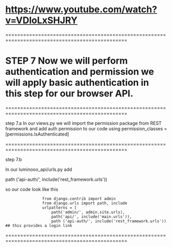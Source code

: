 https://www.youtube.com/watch?v=VDloLxSHJRY
===============================================================================================
===============================================================================================

STEP 7 
Now we will perform authentication and permission 
we will apply basic authentication in this step for our browser API.
===============================================================================================
===============================================================================================

step 7.a 
In our views.py we will import the permission package from REST framework
and add auth permission to our code 
    using permission_classes = [permissions.IsAuthenticated] 

    

===============================================================================================

step 7.b 

In our luminooo_api/urls.py add 

path ('api-auth/', include('rest_framework.urls'))


so our code look like this 

                    from django.contrib import admin
                    from django.urls import path, include  
                    urlpatterns = [
                        path('admin/', admin.site.urls),
                        path('api/', include('main.urls')), 
                        path ('api-auth/', include('rest_framework.urls')) ## this provides a login link

===============================================================================================
